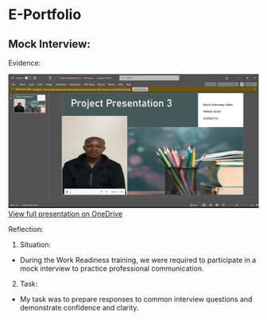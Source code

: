 # E-Portfolio
**Mock Interview:**
-
Evidence:


![image alt](https://github.com/222582731/E-Portfolio/blob/main/presentation%20screenshot.png)
[View full presentation on OneDrive](https://1drv.ms/p/c/3bad3bc429e937b8/EXs4pVlDTYlNgGAUy4sSLa0ByD99B-NmJw8oesJa_7SOhA?e=MIZ6hb)

Reflection:

1. Situation: 
  * During the Work Readiness training, we were required to participate in a mock interview to practice professional communication.

2. Task:
* My task was to prepare responses to common interview questions and demonstrate confidence and clarity.
